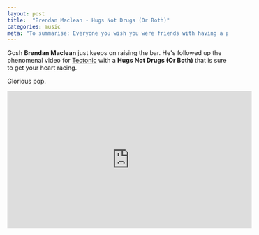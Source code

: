 ```yaml
---
layout: post
title:  "Brendan Maclean - Hugs Not Drugs (Or Both)"
categories: music
meta: "To summarise: Everyone you wish you were friends with having a party in a hotel room you wish you were in."
---
```


Gosh **Brendan Maclean** just keeps on raising the bar. He's followed up the phenomenal video for [Tectonic](http://letsrunawaytogether.com/brendan-maclean-tectonic) with a **Hugs Not Drugs (Or Both)** that is sure to get your heart racing. 

Glorious pop.

<div class="flex-video widescreen"><iframe width="560" height="315" src="https://www.youtube.com/embed/EDAZeB_MSRM?rel=0&amp;controls=0&amp;showinfo=0" frameborder="0" allowfullscreen></iframe></div>